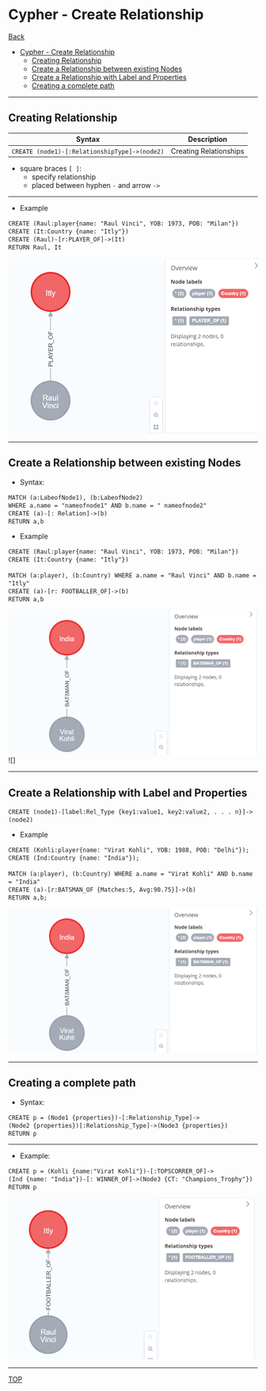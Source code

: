 # Cypher - Create Relationship

[Back](../index.md)

- [Cypher - Create Relationship](#cypher---create-relationship)
  - [Creating Relationship](#creating-relationship)
  - [Create a Relationship between existing Nodes](#create-a-relationship-between-existing-nodes)
  - [Create a Relationship with Label and Properties](#create-a-relationship-with-label-and-properties)
  - [Creating a complete path](#creating-a-complete-path)

---

## Creating Relationship

| Syntax                                        | Description            |
| --------------------------------------------- | ---------------------- |
| `CREATE (node1)-[:RelationshipType]->(node2)` | Creating Relationships |

- square braces `[ ]`:
  - specify relationship
  - placed between hyphen `-` and arrow `->`

---

- Example

```cypher
CREATE (Raul:player{name: "Raul Vinci", YOB: 1973, POB: "Milan"})
CREATE (It:Country {name: "Itly"})
CREATE (Raul)-[r:PLAYER_OF]->(It)
RETURN Raul, It
```

![create_relationship.png](./pic/create_relationship.png)

---

## Create a Relationship between existing Nodes

- Syntax:

```cypher
MATCH (a:LabeofNode1), (b:LabeofNode2)
WHERE a.name = "nameofnode1" AND b.name = " nameofnode2"
CREATE (a)-[: Relation]->(b)
RETURN a,b
```

- Example

```cypher
CREATE (Raul:player{name: "Raul Vinci", YOB: 1973, POB: "Milan"})
CREATE (It:Country {name: "Itly"})

MATCH (a:player), (b:Country) WHERE a.name = "Raul Vinci" AND b.name = "Itly"
CREATE (a)-[r: FOOTBALLER_OF]->(b)
RETURN a,b
```

![create_relationship](./pic/create_relationship02.png)
![]

---

## Create a Relationship with Label and Properties

```cypher
CREATE (node1)-[label:Rel_Type {key1:value1, key2:value2, . . . n}]-> (node2)
```

- Example

```cypher
CREATE (Kohli:player{name: "Virat Kohli", YOB: 1988, POB: "Delhi"});
CREATE (Ind:Country {name: "India"});

MATCH (a:player), (b:Country) WHERE a.name = "Virat Kohli" AND b.name = "India"
CREATE (a)-[r:BATSMAN_OF {Matches:5, Avg:90.75}]->(b)
RETURN a,b;
```

![create_relationship02](./pic/create_relationship02.png)

---

## Creating a complete path

- Syntax:

```cypher
CREATE p = (Node1 {properties})-[:Relationship_Type]->
(Node2 {properties})[:Relationship_Type]->(Node3 {properties})
RETURN p
```

---

- Example:

```cypher
CREATE p = (Kohli {name:"Virat Kohli"})-[:TOPSCORRER_OF]->
(Ind {name: "India"})-[: WINNER_OF]->(Node3 {CT: "Champions_Trophy"})
RETURN p
```

![create_relationship03](./pic/create_relationship03.png)

---

[TOP](#cypher---create-relationship)
